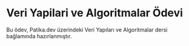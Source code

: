 # Veri Yapilari ve Algoritmalar Ödevi
Bu ödev, Patika.dev üzerindeki Veri Yapıları ve Algoritmalar dersi bağlamında hazırlanmıştır. 

